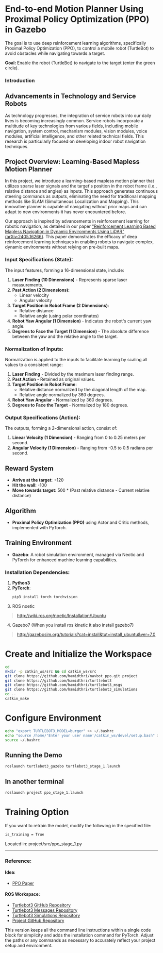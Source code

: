 # End-to-end Motion Planner Using Proximal Policy Optimization (PPO) in Gazebo

The goal is to use deep reinforcement learning algorithms, specifically Proximal Policy Optimization (PPO), to control a mobile robot (TurtleBot) to avoid obstacles while navigating towards a target.

**Goal:** Enable the robot (TurtleBot) to navigate to the target (enter the green circle).

### Introduction

## Advancements in Technology and Service Robots

As technology progresses, the integration of service robots into our daily lives is becoming increasingly common. Service robots incorporate a multitude of key technologies from various fields, including mobile navigation, system control, mechanism modules, vision modules, voice modules, artificial intelligence, and other related technical fields. This research is particularly focused on developing indoor robot navigation techniques.

## Project Overview: Learning-Based Mapless Motion Planner

In this project, we introduce a learning-based mapless motion planner that utilizes sparse laser signals and the target's position in the robot frame (i.e., relative distance and angles) as inputs. This approach generates continuous steering commands as outputs, eliminating the need for traditional mapping methods like SLAM (Simultaneous Localization and Mapping). This innovative planner is capable of navigating without prior maps and can adapt to new environments it has never encountered before.

Our approach is inspired by advancements in reinforcement learning for robotic navigation, as detailed in our paper ["Reinforcement Learning Based Mapless Navigation in Dynamic Environments Using LiDAR" (arXiv:2405.16266)](https://arxiv.org/abs/2405.16266). This paper demonstrates the efficacy of deep reinforcement learning techniques in enabling robots to navigate complex, dynamic environments without relying on pre-built maps.

### Input Specifications (State):

The input features, forming a 16-dimensional state, include:

1. **Laser Finding (10 Dimensions)** - Represents sparse laser measurements.
2. **Past Action (2 Dimensions)**:
   - Linear velocity
   - Angular velocity
3. **Target Position in Robot Frame (2 Dimensions)**:
   - Relative distance
   - Relative angle (using polar coordinates)
4. **Robot Yaw Angular (1 Dimension)** - Indicates the robot's current yaw angle.
5. **Degrees to Face the Target (1 Dimension)** - The absolute difference between the yaw and the relative angle to the target.

### Normalization of Inputs:

Normalization is applied to the inputs to facilitate learning by scaling all values to a consistent range:

1. **Laser Finding** - Divided by the maximum laser finding range.
2. **Past Action** - Retained as original values.
3. **Target Position in Robot Frame**:
   - Relative distance normalized by the diagonal length of the map.
   - Relative angle normalized by 360 degrees.
4. **Robot Yaw Angular** - Normalized by 360 degrees.
5. **Degrees to Face the Target** - Normalized by 180 degrees.

### Output Specifications (Action):

The outputs, forming a 2-dimensional action, consist of:

1. **Linear Velocity (1 Dimension)** - Ranging from 0 to 0.25 meters per second.
2. **Angular Velocity (1 Dimension)** - Ranging from -0.5 to 0.5 radians per second.


## Reward System
- **Arrive at the target**: +120
- **Hit the wall**: -100
- **Move towards target**: 500 * (Past relative distance - Current relative distance)

## Algorithm
- **Proximal Policy Optimization (PPO)** using Actor and Critic methods, implemented with PyTorch.

## Training Environment
- **Gazebo**: A robot simulation environment, managed via Neotic and PyTorch for enhanced machine learning capabilities.

### Installation Dependencies:

1. **Python3**
2. **PyTorch**:
   ```bash
   pip3 install torch torchvision

3) ROS noetic

> http://wiki.ros.org/noetic/Installation/Ubuntu

4) Gazebo7 (When you install ros kinetic it also install gazebo7)

> http://gazebosim.org/tutorials?cat=install&tut=install_ubuntu&ver=7.0


# Create and Initialize the Workspace
```bash
cd
mkdir -p catkin_ws/src && cd catkin_ws/src
git clone https://github.com/hamidthri/navbot_ppo.git project
git clone https://github.com/hamidthri/turtlebot3
git clone https://github.com/hamidthri/turtlebot3_msgs
git clone https://github.com/hamidthri/turtlebot3_simulations
cd ..
catkin_make
```


# Configure Environment
```bash
echo "export TURTLEBOT3_MODEL=burger" >> ~/.bashrc
echo "source /home/'Enter your user name'/catkin_ws/devel/setup.bash" >> ~/.bashrc
source ~/.bashrc
```

## Running the Demo
```bash
roslaunch turtlebot3_gazebo turtlebot3_stage_1.launch
```
## In another terminal
```bash
roslaunch project ppo_stage_1.launch
```

# Training Option
If you want to retrain the model, modify the following in the specified file:
```bash
is_training = True
```
Located in: project/src/ppo_stage_1.py

_______________________________________________________

### Reference:

#### Idea:
- [PPO Paper](https://arxiv.org/pdf/1703.00420.pdf)

#### ROS Workspace:
- [Turtlebot3 GitHub Repository](https://github.com/ROBOTIS-GIT/turtlebot3)
- [Turtlebot3 Messages Repository](https://github.com/ROBOTIS-GIT/turtlebot3_msgs)
- [Turtlebot3 Simulations Repository](https://github.com/ROBOTIS-GIT/turtlebot3_simulations)
- [Project GitHub Repository](https://github.com/dranaju/project)


This version keeps all the command line instructions within a single code block for simplicity and adds the installation command for PyTorch. Adjust the paths or any commands as necessary to accurately reflect your project setup and environment.

